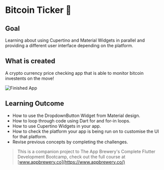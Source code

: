 # Bitcoin Ticker 🤑

## Goal

Learning about using Cupertino and Material Widgets in parallel and providing a different user interface depending on the platform.


## What is created

A crypto currency price checking app that is able to monitor bitcoin investents on the move!

![Finished App](https://github.com/londonappbrewery/Images/blob/master/bitcoin-flutter-demo.gif)

## Learning Outcome

- How to use the DropdownButton Widget from Material design.
- How to loop through code using Dart for and for-in loops.
- How to use Cupertino Widgets in your app.
- How to check the platform your app is being run on to customise the UI for that platform.
- Revise previous concepts by completing the challenges.


>This is a companion project to The App Brewery's Complete Flutter Development Bootcamp, check out the full course at [www.appbrewery.co](https://www.appbrewery.co/)

